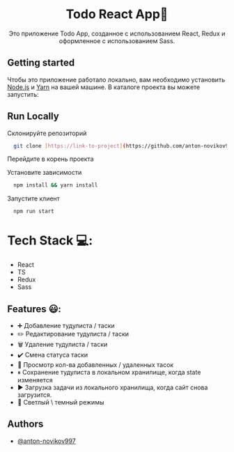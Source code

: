 <h1 align="center"> Todo React App📝</h1>  
<p align="center">
 Это приложение Todo App, созданное с использованием React, Redux и оформленное с использованием Sass.
</p>

## Getting started

Чтобы это приложение работало локально, вам необходимо установить [Node.js](https://nodejs.org/en/) и [Yarn](https://yarnpkg.com/getting-started/install) на вашей машине.
В каталоге проекта вы можете запустить:

## Run Locally

Склонируйте репозиторий

```bash
  git clone [https://link-to-project](https://github.com/anton-novikov997/CommentProject)
```

Перейдите в корень проекта

Установите зависимости

```bash
  npm install && yarn install
```
Запустите клиент

```bash
  npm run start
```
# Tech Stack 💻:

- React
- TS
- Redux
- Sass
  
## Features 😃:

- ➕ Добавление тудулиста / таски
- ✏️ Редактирование тудулиста / таски  
- 🗑️ Удаление тудулиста / таски
- ✔️ Смена статуса таски
- 🔄 Просмотр кол-ва добавленных / удаленных тасок
- ⏸ Сохранение тудулиста в локальном хранилище, когда state изменяется 
- ▶️ Загрузка задачи из локального хранилища, когда сайт снова загрузится.
- 🌙 Светлый \ темный режимы
  
## Authors
- [@anton-novikov997](https://github.com/anton-novikov997?tab=repositories)



